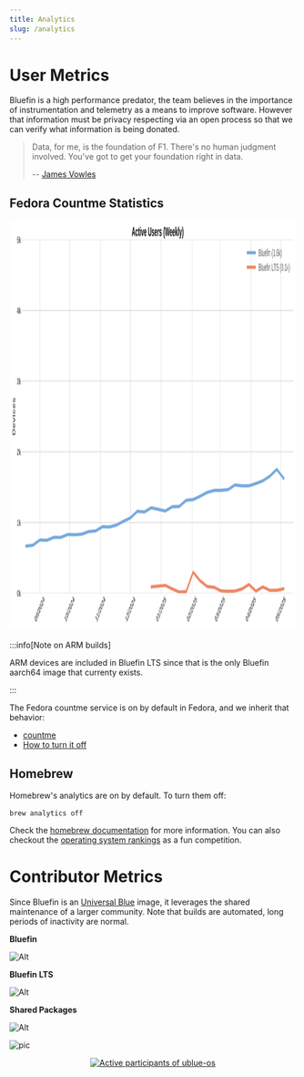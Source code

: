 ```yaml
---
title: Analytics
slug: /analytics
---
```


# User Metrics

Bluefin is a high performance predator, the team believes in the importance of instrumentation and telemetry as a means to improve software. However that information must be privacy respecting via an open process so that we can verify what information is being donated.

> Data, for me, is the foundation of F1. There's no human judgment involved. You've got to get your foundation right in data.
>
> -- [James Vowles](https://www.youtube.com/watch?v=nYzwvTSffiY&t=1025s)

## Fedora Countme Statistics

<img src="https://raw.githubusercontent.com/ublue-os/countme/refs/heads/main/growth_bluefins.svg" alt="Bluefin's CountMe Stats" decoding="async" loading="lazy" width="1280" height="720" />

:::info[Note on ARM builds]

ARM devices are included in Bluefin LTS since that is the only Bluefin aarch64 image that currenty exists.

:::

The Fedora countme service is on by default in Fedora, and we inherit that behavior:

- [countme](https://github.com/wgwoods/fedora-countme-data)
- [How to turn it off](https://coreos.github.io/rpm-ostree/countme/)

## Homebrew

Homebrew's analytics are on by default. To turn them off:

```
brew analytics off
```

Check the [homebrew documentation](https://docs.brew.sh/Analytics) for more information. You can also checkout the [operating system rankings](https://formulae.brew.sh/analytics/os-version/30d/) as a fun competition.

# Contributor Metrics

Since Bluefin is an [Universal Blue](https://universal-blue.org) image, it leverages the shared maintenance of a larger community. Note that builds are automated, long periods of inactivity are normal.

**Bluefin**

![Alt](https://repobeats.axiom.co/api/embed/40b85b252bf6ea25eb90539d1adcea013ccae69a.svg "Repobeats analytics image")

**Bluefin LTS**

![Alt](https://repobeats.axiom.co/api/embed/3e29c59ccd003fe1939ce0bdfccdee2b14203541.svg "Repobeats analytics image")

**Shared Packages**

![Alt](https://repobeats.axiom.co/api/embed/8bde34be4a2fcd7f506672742563f330d0b6b240.svg "Repobeats analytics image")

![pic](https://next.ossinsight.io/widgets/official/compose-org-activity-active-ranking/thumbnail.png?activity=participants&owner_id=120078124&period=past_28_days&image_size=4x3)

<a href="https://next.ossinsight.io/widgets/official/compose-org-activity-active-ranking?activity=participants&owner_id=120078124&period=past_28_days" target="_blank" style="display: block" align="center">
  <picture>
    <source media="(prefers-color-scheme: dark)" srcset="https://next.ossinsight.io/widgets/official/compose-org-activity-active-ranking/thumbnail.png?activity=participants&owner_id=120078124&period=past_28_days&image_size=4x3&color_scheme=dark" width="273" height="auto">
    <img alt="Active participants of ublue-os" src="https://next.ossinsight.io/widgets/official/compose-org-activity-active-ranking/thumbnail.png?activity=participants&owner_id=120078124&period=past_28_days&image_size=4x3&color_scheme=light" width="273" height="auto">
  </picture>
</a>
